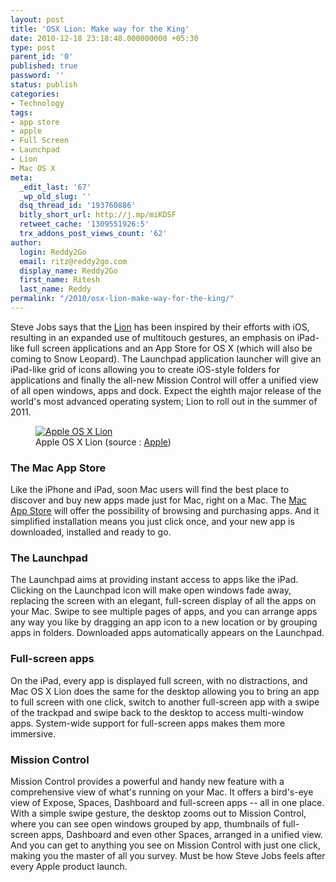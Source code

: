 ```yaml
---
layout: post
title: 'OSX Lion: Make way for the King'
date: 2010-12-18 23:18:48.000000000 +05:30
type: post
parent_id: '0'
published: true
password: ''
status: publish
categories:
- Technology
tags:
- app store
- apple
- Full Screen
- Launchpad
- Lion
- Mac OS X
meta:
  _edit_last: '67'
  _wp_old_slug: ''
  dsq_thread_id: '193760886'
  bitly_short_url: http://j.mp/miKDSF
  retweet_cache: '1309551926:5'
  trx_addons_post_views_count: '62'
author:
  login: Reddy2Go
  email: ritz@reddy2go.com
  display_name: Reddy2Go
  first_name: Ritesh
  last_name: Reddy
permalink: "/2010/osx-lion-make-way-for-the-king/"
---
```

<p>Steve Jobs says that the <a href="http://www.apple.com/macosx/lion/">Lion</a> has been inspired by their efforts with iOS, resulting in an expanded use of multitouch gestures, an emphasis on iPad-like full screen applications and an App Store for OS X (which will also be coming to Snow Leopard). The Launchpad application launcher will give an iPad-like grid of icons allowing you to create iOS-style folders for applications and finally the all-new Mission Control will offer a unified view of all open windows, apps and dock. Expect the eighth major release of the world's most advanced operating system; Lion to roll out in the summer of 2011.</p>
<figure><a href="http://www.apple.com/macosx/lion/"><img src="{{ site.baseurl }}/assets/2010/12/osx-lion.jpg" alt="Apple OS X Lion" /></a><br />
<figcaption>Apple OS X Lion (source : <a href="http://www.apple.com/macosx/lion/">Apple</a>)</figcaption>
</figure>
<p><!--more--></p>
<h3>The Mac App Store</h3>
<p>Like the iPhone and iPad, soon Mac users will find the best place to discover and buy new apps made just for Mac, right on a Mac. The <a href="http://www.apple.com/mac/app-store/">Mac App Store</a> will offer the possibility of browsing and purchasing apps. And it simplified installation means you just click once, and your new app is downloaded, installed and ready to go.</p>
<h3>The Launchpad</h3>
<p>The Launchpad aims at providing instant access to apps like the iPad. Clicking on the Launchpad icon will make open windows fade away, replacing the screen with an elegant, full-screen display of all the apps on your Mac. Swipe to see multiple pages of apps, and you can arrange apps any way you like by dragging an app icon to a new location or by grouping apps in folders. Downloaded apps automatically appears on the Launchpad.</p>
<h3>Full-screen apps</h3>
<p>On the iPad, every app is displayed full screen, with no distractions, and Mac OS X Lion does the same for the desktop allowing you to bring an app to full screen with one click, switch to another full-screen app with a swipe of the trackpad and swipe back to the desktop to access multi-window apps. System-wide support for full-screen apps makes them more immersive.</p>
<h3>Mission Control</h3>
<p>Mission Control provides a powerful and handy new feature with a comprehensive view of what's running on your Mac. It offers a bird's-eye view of Expose, Spaces, Dashboard and full-screen apps -- all in one place. With a simple swipe gesture, the desktop zooms out to Mission Control, where you can see open windows grouped by app, thumbnails of full-screen apps, Dashboard and even other Spaces, arranged in a unified view. And you can get to anything you see on Mission Control with just one click, making you the master of all you survey. Must be how Steve Jobs feels after every Apple product launch.</p>
